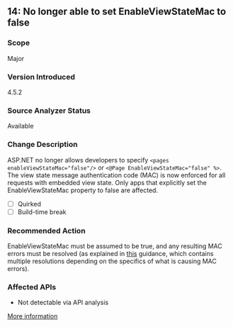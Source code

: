 ## 14: No longer able to set EnableViewStateMac to false

### Scope
Major

### Version Introduced
4.5.2

### Source Analyzer Status
Available

### Change Description
ASP.NET no longer allows developers to specify `<pages enableViewStateMac="false"/>` or `<@Page EnableViewStateMac="false" %>`. The view state message authentication code (MAC) is now enforced for all requests with embedded view state. Only apps that explicitly set the EnableViewStateMac property to false are affected.

- [ ] Quirked
- [ ] Build-time break

### Recommended Action
EnableViewStateMac must be assumed to be true, and any resulting MAC errors must be resolved (as explained in [this](https://support.microsoft.com/en-us/kb/2915218) guidance, which contains multiple resolutions depending on the specifics of what is causing MAC errors).

### Affected APIs
* Not detectable via API analysis

[More information](https://msdn.microsoft.com/en-us/library/dn720774#ASP_NET)
